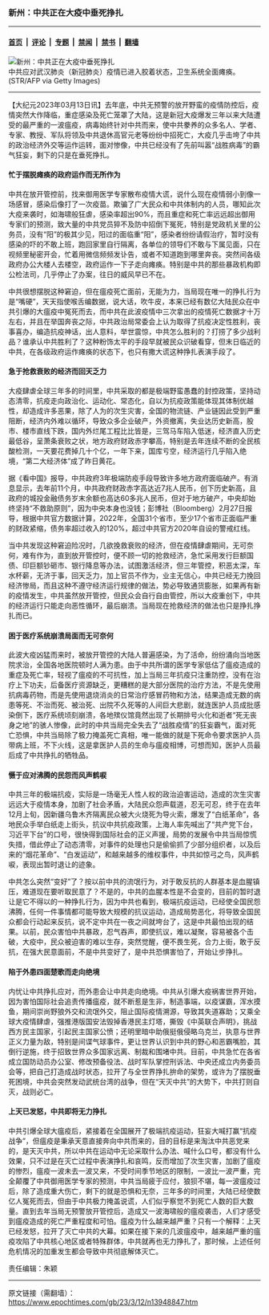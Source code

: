 ### 新州：中共正在大疫中垂死挣扎

---

#### [首页](../../../..?n13948847) &nbsp;|&nbsp; [评论](../../../../../epoch-comment?n13948847) &nbsp;|&nbsp; [专题](../../../../../epoch-special?n13948847) &nbsp;|&nbsp; [禁闻](../../../../../epoch-news?n13948847) &nbsp;|&nbsp; [禁书](../../../../../books?n13948847) &nbsp;|&nbsp; [翻墙](https://github.com/gfw-breaker/nogfw/blob/master/README.md?n13948847)


<div><img alt="新州：中共正在大疫中垂死挣扎" class="attachment-djy_600_400 size-djy_600_400 wp-post-image" src="https://i.epochtimes.com/assets/uploads/2020/03/GettyImages-1201428163-600x400.jpg"/>
<div class="caption">
 中共应对武汉肺炎（新冠肺炎）疫情已进入胶着状态，卫生系统全面瘫痪。(STR/AFP via Getty Images)
</div></div><hr/><div class="post_content" id="artbody" itemprop="articleBody">
 <!-- article content begin -->
 <p>
  【大纪元2023年03月13日讯】去年底，中共无预警的放开野蛮的疫情防控后，疫情突然大作降临，重症感染及死亡笼罩了大陆，这是新冠大疫爆发三年以来大陆遭受的最严重的一波瘟疫，病毒始终针对中共而来，使中共豢养的众多名人、学者、专家、教授、军队将领及中共退休高官元老等纷纷中招死亡，大疫几乎击垮了中共的政治经济外交等运作运转，面对惨像，中共已经没有了先前叫嚣“战胜病毒”的霸气狂妄，剩下的只是在垂死挣扎。
 </p>
 <h4>
  忙于摆脱瘫痪的政府运作而无所作为
 </h4>
 <p>
  中共在放开管控前，找来御用医学专家散布疫情大谎，说什么现在疫情弱小到像一场感冒，感染后像打了一次疫苗。欺骗了广大民众和中共体制内的人员，哪知此次大疫来袭时，如海啸般狂虐，感染率超出90%，而且重症和死亡率远远超出御用专家们的预测，致大量的中共党员猝不及防中招倒下冤死，特别是党政机关里的公务员，没有“阳”的极其少见，阳过的面临重“阳”，感染者纷纷请假治疗，暂时没有感染的吓的不敢上班，跑回家里自行隔离，各单位的领导们不敢与下属见面，只在视频里秘密开会，忙着用微信频频发讣告，或者不知道跑到哪里奔丧。突然间各级政府办公大楼人去楼空，政府运作一下子走向瘫痪。特别是中共的那些暴政机构即公检法司，几乎停止了办案，往日的威风早已不在。
 </p>
 <p>
  中共很想摆脱这种窘迫，但在瘟疫死亡面前，无能为力，当局现在唯一的挣扎行为是“嘴硬”，天天指使喉舌编数据，说大话，吹牛皮，本来已经有数亿大陆民众在中共引爆的大瘟疫中冤死而去，而中共在此波疫情中三次拿出的疫情死亡数据才十万左右，并且在举国奔丧之际，中共政治局常委会上认为取得了抗疫决定性胜利，丧事喜办，编造抗疫神话，出人意料，举世震惊，中共怎么胜利的？打捞了多少战利品？谁承认中共胜利了？这种粉饰太平的手段早就被民众识破看穿，但末日临近的中共，在各级政府运作瘫痪的状态下，也只有撒大谎这种挣扎表演手段了。
 </p>
 <h4>
  急于抢救衰败的经济而回天乏力
 </h4>
 <p>
  大疫肆虐全球三年多的时间里，中共采取的都是极端野蛮愚蠢的封控政策，坚持动态清零，抗疫走向政治化、运动化、常态化，自以为抗疫政策能体现其体制优越性，却造成许多恶果，除了人为的次生灾害，全国的物流链、产业链因此受到严重阻断，经济内外难以循环，导致众多企业破产，外资撤离，失业达历史新高，股市、楼市直线下跌，国内外烂尾工程比比皆是，三驾马车陷入低迷，经济直入历史最低谷，呈萧条衰败之状，地方政府财政赤字攀高，特别是去年连续不断的全民核酸检测，一天要花费掉几十个亿，一年下来，国库亏空，经济运行几乎陷入绝境，“第二大经济体”成了昨日黄花。
 </p>
 <p>
  据《看中国》报导，中共政府3年极端防疫手段导致许多地方政府面临破产。有消息显示，去年前11个月，中共政府财政赤字高达近7兆人民币，创下历史新高，且政府的城投金融债务岁末余额也高达60多兆人民币，但对于地方破产，中央却始终坚持“不救助原则”，因为中央本身也没钱；彭博社（Bloomberg）2月27日报导，根据中共官方数据计算，2022年，全国31个省市，至少17个省市正面临严重的财政紧缩，债务率超过收入的120%，超过中共官方2020年自设的警戒红线。
 </p>
 <p>
  当中共发现这种窘迫险况时，几欲挽救衰败的经济，但在疫情肆虐期间，无可奈何，难有作为，直到放开管控时，便不顾一切的抢救经济，急忙采用发行巨额国债、印巨额钞砸市、银行降息等办法，试图激活经济，但三年管控，积恶太深，车水杯薪，无济于事，回天乏力，加上官员不作为，业主无信心，中共已经无力挽回经济惨局，而且这种不遵守经济运行规律的做法，势必导致通货膨胀，如果再有新的疫情发生，中共虽然放开管控，但民众会自行自由管控，所以大疫重创下，中共的经济运行只能走向恶性循环，最后崩溃。当局现在抢救经济的做法也只是挣扎挣扎而已。
 </p>
 <h4>
  困于医疗系统崩溃局面而无可奈何
 </h4>
 <p>
  此波大疫凶猛而来时，被放开管控的大陆人普遍感染，为了活命，纷纷涌向当地医院求治，全国各地医院顿时人满为患。由于中共所谓的医学专家低估了瘟疫造成的重症及死亡率，轻视了瘟疫的不可抗性，加上当局三年抗疫只注重防控，没有在治疗上下功夫，后备医疗资源缺乏，更糟糕的是大部分医院的治疗方法，不是先使用抗病毒药物，而是先使用退烧消炎的日常治疗感冒药物和方法，结果造成无数的病患等死、不治而死、被治死、出院不久死等的人间巨大悲剧，就连医护人员成批感染倒下，医疗系统顷刻崩溃，各地殡仪馆竟然出现了长期排号火化和逝者“死无丧身之地”的骇人惨像，此时的中共当局完全失去了“战胜疫情”的狂妄霸气，面对死亡恐惧，中共当局除了极力掩盖死亡真相，唯一能做的就是下死命令要求医护人员带病上班，不下火线，这是拿医护人员的生命与瘟疫相博，可想而知，医护人员最后成了中共挣扎的牺牲品。
 </p>
 <h4>
  慑于应对沸腾的民怨而风声鹤唳
 </h4>
 <p>
  中共三年的极端抗疫，实际是一场毫无人性人权的政治迫害运动，造成的次生灾害远远大于疫情本身，加剧了社会矛盾，大陆民众怨声载道，忍无可忍，终于在去年12月上旬，因新疆乌鲁木齐隔离民众被大火烧死为导火索，爆发了“白纸革命”，各地民众手举白纸走上街头，抗议中共抗疫政策，上海人率先喊出了“共产党下台，习近平下台”的口号，很快得到国际社会的正义声援，局势的发展令中共当局惊慌失措，借此停止了动态清零，对事件的处理也只是偷偷抓了少部分组织者，以及后来的“烟花革命”、“白发运动”，和越来越多的维权事件，中共如惊弓之鸟，风声鹤唳，表现出暂时退让的迹象。
 </p>
 <p>
  中共怎么突然“变好”了？按以前中共的流氓行为，对于敢反抗的人群基本是血腥镇压，难道现在要听取民意了？不是的，中共的血腥本性是不会变的，目前的暂时退让是它不得以的一种挣扎行为，因为中共也看到，极端抗疫运动，已经使全国民怨沸腾，任何一件事情都可能导致大规模的抗议运动，造成局势恶化，将导致全国民众都会行动起来反抗，说不定中共在一夜之间就垮台了，这是中共最怕出现的结果。以前，民众害怕中共暴政，忍气吞声，即使抗议，难以凝聚，容易被各个击破，大疫中，民众被迫害的难以生存，突然觉醒，便不畏生死，合力上街，敢于反抗，在强大民意面前，不是中共变好了，是中共恐惧害怕了，开始让步挣扎。
 </p>
 <h4>
  陷于外患四面楚歌而走向绝境
 </h4>
 <p>
  内忧让中共挣扎应对，而外患会让中共走向绝境。中共从引爆大疫祸害世界开始，因为害怕国际社会追责传播瘟疫，就不断惹是生非，制造事端，以疫谋霸，浑水摸鱼，期间崇尚野狼外交和流氓外交，阻止国际疫情溯源，导致其失道寡助；又乘全球大疫情肆虐，强推港版国安法毁掉香港民主灯塔，撕毁《中英联合声明》，挑战西方民主国家，引起民主国家公愤；还明里暗中助俄挺俄侵略乌克兰，执意与世界正义力量为敌，特别是间谍气球事件，更让世界认识到中共的野心和恶霸嘴脸，其倒行逆施，终于招致世界众多国家远离、制裁和围堵中共。目前，中共急忙在各省成立国防动员办公室、修改预备役法、战时军队掌控刑诉法、中央还成立内务委员会等，把自己打造成战时状态，拉开了与全世界挣扎拚命的架势，或许为了摆脱垂死困境，中共会突然发动武统台湾的战争，但在“天灭中共”的大势下，中共打则自灭，战则必亡。
 </p>
 <h4>
  上天已发怒，中共即将无力挣扎
 </h4>
 <p>
  中共引爆全球大瘟疫后，紧接着在全国展开了极端抗疫运动，狂妄大喊打赢“抗疫战争”，但瘟疫是秉承天意直接奔向中共而来的，目的目标是来淘汰中共恶党来的，是天灭中共，所以中共在运动中无论采取什么办法、喊什么口号，都没有什么效果，只不过是在灭亡过程中表演挣扎和哀鸣，反而增加了次生灾害，加剧了瘟疫的惨烈，瘟疫一波未去一波又来，不受时间季节地区的限制，一波比一波严重，完全颠覆了中共御用医学专家的预测，中共当局疲于应付，狼狈不堪，每一波瘟疫过后，除了造成重大伤亡，剩下的就是恐惧和无奈，三年多的时间里，大陆已经使数亿人冤死而去，但由于中共极力掩盖说谎，人们似乎察觉不到死亡人数的巨大数量。直到去年当局无预警放开管控后，造成又一波海啸般的瘟疫袭击，人们才感受到瘟疫造成的死亡严重程度和可怕。瘟疫为什么越来越严重？只有一个解释：上天已经发怒，拉开了灭亡中共的大幕。如果在接下来的几波瘟疫中，越来越严重的瘟疫攻陷了中共核心地区或者特殊群体，中共就再也无力挣扎了，那时候，上述任何危机情况的加重发生都会导致中共彻底解体灭亡。
 </p>
 <p>
  责任编辑：朱颖
 </p>
 <!-- article content end -->
 <div id="below_article_ad">
 </div>
</div>


---

原文链接（需翻墙）：https://www.epochtimes.com/gb/23/3/12/n13948847.htm